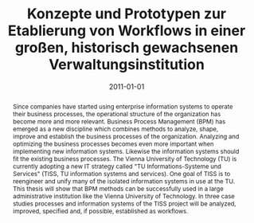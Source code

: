 ---
abstract: Since companies have started using enterprise information systems to operate
  their business processes, the operational structure of the organization has become
  more and more relevant. Business Process Management (BPM) has emerged as a new discipline
  which combines methods to analyze, shape, improve and establish the business processes
  of the organization. Analyzing and optimizing the business processes becomes even
  more important when implementing new information systems. Likewise the information
  systems should fit the existing business processes. The Vienna University of Technology
  (TU) is currently adopting a new IT strategy called "TU Informations-Systeme und
  Services" (TISS, TU information systems and services). One goal of TISS is to reengineer
  and unify many of the isolated information systems in use at the TU. This thesis
  will show that BPM methods can be successfully used in a large administrative institution
  like the Vienna University of Technology. In three case studies processes and information
  systems of the TISS project will be analyzed, improved, specified and, if possible,
  established as workflows.
authors:
- Bence Vass
date: '2011-01-01'
featured: false
links:
- name: Publik
  url: https://publik.tuwien.ac.at/showentry.php?ID=206005&lang=2
publication_types:
- '7'
publishDate: '2011-01-01'
title: Konzepte und Prototypen zur Etablierung von Workflows in einer großen, historisch
  gewachsenen Verwaltungsinstitution
url_pdf: ''
---